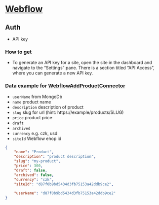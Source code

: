 # [Webflow](https://developers.webflow.com)
## Auth
- API key

### How to get 
- To generate an API key for a site, open the site in the dashboard and navigate to the “Settings” pane. There is a section titled “API Access”, where you can generate a new API key.

### Data example for [WebflowAddProductConnector](Connector/WebflowAddProductConnector.ts)
- `userName` from MongoDb
- `name` product name
- `description` description of product
- `slug` slug for url (hint: https://example/products/SLUG)
- `price` product price
- `draft` 
- `archived` 
- `currency` e.g. czk, usd 
- `siteId` Webflow ehop id

```json
{
    "name": "Product",
    "description": "product description",
    "slug": "my-product",
    "price": 300,
    "draft": false,
    "archived": false,
    "currency": "czk",
    "siteId": "d87f0b9bd5434d3fb75153a42ddb9ce2",
    
    "userName": "d87f0b9bd5434d3fb75153a42ddb9ce2"
}
```
